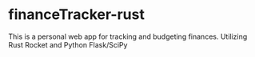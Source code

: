 # financeTracker-rust
This is a personal web app for tracking and budgeting finances. Utilizing Rust Rocket and Python Flask/SciPy

